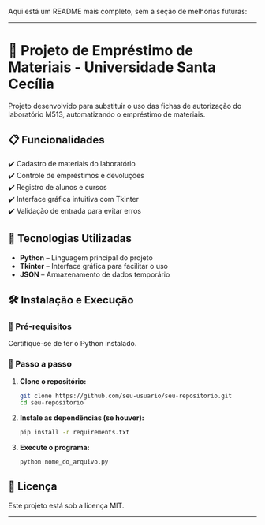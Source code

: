 Aqui está um README mais completo, sem a seção de melhorias futuras:  

---

# 📌 Projeto de Empréstimo de Materiais - Universidade Santa Cecília  

Projeto desenvolvido para substituir o uso das fichas de autorização do laboratório M513, automatizando o empréstimo de materiais.  

## 📋 Funcionalidades  
✔️ Cadastro de materiais do laboratório  
✔️ Controle de empréstimos e devoluções  
✔️ Registro de alunos e cursos  
✔️ Interface gráfica intuitiva com Tkinter  
✔️ Validação de entrada para evitar erros  

## 🚀 Tecnologias Utilizadas  
- **Python** – Linguagem principal do projeto  
- **Tkinter** – Interface gráfica para facilitar o uso  
- **JSON** – Armazenamento de dados temporário  

## 🛠️ Instalação e Execução  

### 🔹 Pré-requisitos  
Certifique-se de ter o Python instalado.  

### 🔹 Passo a passo  

1. **Clone o repositório:**  
   ```bash
   git clone https://github.com/seu-usuario/seu-repositorio.git
   cd seu-repositorio
   ```
2. **Instale as dependências (se houver):**  
   ```bash
   pip install -r requirements.txt
   ```
3. **Execute o programa:**  
   ```bash
   python nome_do_arquivo.py
   ```
   
## 📄 Licença  
Este projeto está sob a licença MIT.

---
